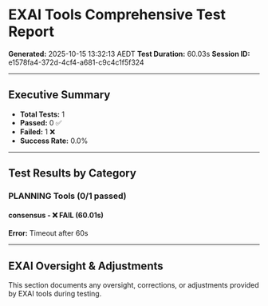# EXAI Tools Comprehensive Test Report
**Generated:** 2025-10-15 13:32:13 AEDT
**Test Duration:** 60.03s
**Session ID:** e1578fa4-372d-4cf4-a681-c9c4c1f5f324

---

## Executive Summary

- **Total Tests:** 1
- **Passed:** 0 ✅
- **Failed:** 1 ❌
- **Success Rate:** 0.0%

---

## Test Results by Category

### PLANNING Tools (0/1 passed)

#### consensus - ❌ FAIL (60.01s)

**Error:** Timeout after 60s

---

## EXAI Oversight & Adjustments

This section documents any oversight, corrections, or adjustments provided by EXAI tools during testing.
